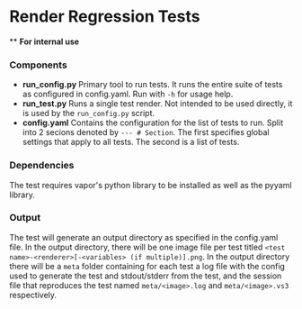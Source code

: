 # Render Regression Tests

** **For internal use**

### Components
- **run_config.py** Primary tool to run tests. It runs the entire suite of tests as configured in config.yaml. Run with `-h` for usage help.
- **run_test.py** Runs a single test render. Not intended to be used directly, it is used by the `run_config.py` script.
- **config.yaml** Contains the configuration for the list of tests to run. Split into 2 secions denoted by `--- # Section`. The first specifies global settings that apply to all tests. The second is a list of tests.

### Dependencies

The test requires vapor's python library to be installed as well as the pyyaml library.

### Output

The test will generate an output directory as specified in the config.yaml file. In the output directory, there will be one image file per test titled `<test name>-<renderer>[-<variables> (if multiple)].png`. In the output directory there will be a `meta` folder containing for each test a log file with the config used to generate the test and stdout/stderr from the test, and the session file that reproduces the test named `meta/<image>.log` and `meta/<image>.vs3` respectively.

